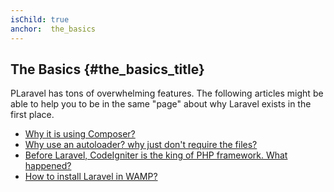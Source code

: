 ```yaml
---
isChild: true
anchor:  the_basics
---
```


## The Basics {#the_basics_title}

PLaravel has tons of overwhelming features. The following articles might be able to help you to be in the same "page" about why Laravel exists in the first place.

* [ Why it is using Composer?][li1]
* [Why use an autoloader? why just don't require the files?][li2]
* [Before Laravel, CodeIgniter is the king of PHP framework. What happened?][li3]
* [How to install Laravel in WAMP?][li4]

[li1]:http://nelm.io/blog/2011/12/composer-part-1-what-why/
[li2]:http://www.sitepoint.com/autoloading-and-the-psr-0-standard/
[li3]:https://philsturgeon.uk/blog/2012/12/5-things-codeigniter-cannot-do-without-a-rewrite
[li4]:http://www.darwinbiler.com/how-to-install-laravel-on-wamp-for-beginners/